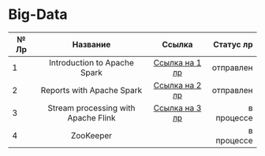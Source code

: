 # Big-Data

| № Лр  | Название      | Ссылка    | Статус лр|
|-------|:-------------:|:---------:|---------:|
|   1   |Introduction to Apache Spark               |[Ссылка на 1 лр](https://github.com/Won20/Big-Data/tree/main/LR1_Dubman__Introduction%20to%20Apache%20Spark)        |отправлен          |
|   2   |Reports with Apache Spark               |[Ссылка на 2 лр](https://github.com/Won20/Big-Data/tree/main/LR2_Dubman__Reports%20with%20Apache%20Spark)           |отправлен          |
|   3   |Stream processing with Apache Flink               |[Ссылка на 3 лр](https://github.com/Won20/Big-Data/tree/main/LR3_Dubman__Stream%20processing%20with%20Apache%20Flink)           |в процессе          |
|   4   |ZooKeeper               |           |в процессе          |



